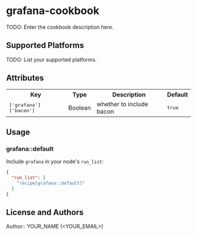 # grafana-cookbook

TODO: Enter the cookbook description here.

## Supported Platforms

TODO: List your supported platforms.

## Attributes

<table>
  <tr>
    <th>Key</th>
    <th>Type</th>
    <th>Description</th>
    <th>Default</th>
  </tr>
  <tr>
    <td><tt>['grafana']['bacon']</tt></td>
    <td>Boolean</td>
    <td>whether to include bacon</td>
    <td><tt>true</tt></td>
  </tr>
</table>

## Usage

### grafana::default

Include `grafana` in your node's `run_list`:

```json
{
  "run_list": [
    "recipe[grafana::default]"
  ]
}
```

## License and Authors

Author:: YOUR_NAME (<YOUR_EMAIL>)
